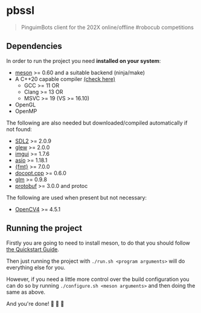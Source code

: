 # pbssl
> PinguimBots client for the 202X online/offline #robocub competitions

## Dependencies
In order to run the project you need **installed on your system**:
- [meson](https://github.com/mesonbuild/meson) >= 0.60 and a suitable backend (ninja/make)
- A C++20 capable compiler [(check here)](https://en.cppreference.com/w/cpp/compiler_support)
    - GCC >= 11 OR
    - Clang >= 13 OR
    - MSVC >= 19 (VS >= 16.10)
- OpenGL
- OpenMP

The following are also needed but downloaded/compiled automatically if not found:
- [SDL2](https://www.libsdl.org/) >= 2.0.9
- [glew](http://glew.sourceforge.net/) >= 2.0.0
- [imgui](https://github.com/ocornut/imgui) >= 1.7.6
- [asio](https://think-async.com/Asio/) >= 1.18.1
- [{fmt}](https://fmt.dev) >= 7.0.0
- [docopt.cpp](https://github.com/docopt/docopt.cpp) >= 0.6.0
- [glm](http://glm.g-truc.net/) >= 0.9.8
- [protobuf](https://developers.google.com/protocol-buffers) >= 3.0.0 and protoc

The following are used when present but not necessary:
- [OpenCV4](https://opencv.org/) >= 4.5.1

## Running the project

Firstly you are going to need to install meson, to do that you should follow [the Quickstart Guide](https://mesonbuild.com/Quick-guide.html).

Then just running the project with `./run.sh <program arguments>` will do everything else for you.

However, if you need a little more control over the build configuration you can do so by running `./configure.sh <meson arguments>` and then doing the same as above.

And you're done! :tada: :tada: :tada:
